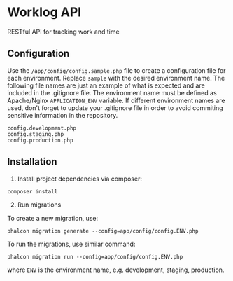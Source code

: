# Worklog API
RESTful API for tracking work and time

## Configuration

Use the `/app/config/config.sample.php` file to create a configuration file for each 
environment. Replace `sample` with the desired environment name. The following file 
names are just an example of what is expected and are included in the .gitignore file. 
The environment name must be defined as Apache/Nginx `APPLICATION_ENV` variable. If 
different environment names are used, don't forget to update your .gitignore file in 
order to avoid commiting sensitive information in the repository.

```
config.development.php
config.staging.php
config.production.php
```

## Installation

1. Install project dependencies via composer:

```
composer install
```

2. Run migrations 

To create a new migration, use:

```
phalcon migration generate --config=app/config/config.ENV.php
```

To run the migrations, use similar command:

```
phalcon migration run --config=app/config/config.ENV.php
```

where `ENV` is the environment name, e.g. development, staging, production.